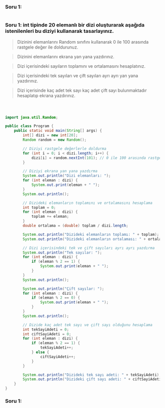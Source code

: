 ###  Soru 1:

```java

```

###  Soru 1:  int tipinde 20 elemanlı bir dizi oluşturarak aşağıda istenilenleri bu diziyi kullanarak tasarlayınız.

>Dizinini elemanlarını Random sınıfını kullanarak 0 ile 100 arasında rastgele değer ile doldurunuz.

>Dizinini elemanlarını ekrana yan yana yazdırınız.

>Dizi içerisindeki sayıların toplamını ve ortalamasını hesaplatınız.

>Dizi içerisindeki tek sayıları ve çift sayıları ayrı ayrı yan yana yazdırınız.

>Dizi içerisinde kaç adet tek sayı kaç adet çift sayı bulunmaktadır hesaplatıp ekrana yazdırınız.



```java



import java.util.Random;

public class Program {
    public static void main(String[] args) {
        int[] dizi = new int[20];
        Random random = new Random();

        // Diziyi rastgele değerlerle doldurma
        for (int i = 0; i < dizi.length; i++) {
            dizi[i] = random.nextInt(101); // 0 ile 100 arasında rastgele değerler
        }

        // Diziyi ekrana yan yana yazdırma
        System.out.println("Dizi elemanları: ");
        for (int eleman : dizi) {
            System.out.print(eleman + " ");
        }
        System.out.println();

        // Dizideki elemanların toplamını ve ortalamasını hesaplama
        int toplam = 0;
        for (int eleman : dizi) {
            toplam += eleman;
        }
        double ortalama = (double) toplam / dizi.length;

        System.out.println("Dizideki elemanların toplamı: " + toplam);
        System.out.println("Dizideki elemanların ortalaması: " + ortalama);

        // Dizi içerisindeki tek ve çift sayıları ayrı ayrı yazdırma
        System.out.println("Tek sayılar: ");
        for (int eleman : dizi) {
            if (eleman % 2 == 1) {
                System.out.print(eleman + " ");
            }
        }
        System.out.println();

        System.out.println("Çift sayılar: ");
        for (int eleman : dizi) {
            if (eleman % 2 == 0) {
                System.out.print(eleman + " ");
            }
        }
        System.out.println();

        // Dizide kaç adet tek sayı ve çift sayı olduğunu hesaplama
        int tekSayiAdeti = 0;
        int ciftSayiAdeti = 0;
        for (int eleman : dizi) {
            if (eleman % 2 == 1) {
                tekSayiAdeti++;
            } else {
                ciftSayiAdeti++;
            }
        }

        System.out.println("Dizideki tek sayı adeti: " + tekSayiAdeti);
        System.out.println("Dizideki çift sayı adeti: " + ciftSayiAdeti);
    }
}
```

###  Soru 1:

```java

```
